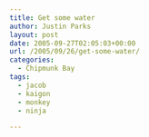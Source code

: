 ```yaml
---
title: Get some water
author: Justin Parks
layout: post
date: 2005-09-27T02:05:03+00:00
url: /2005/09/26/get-some-water/
categories:
  - Chipmunk Bay
tags:
  - jacob
  - kaigon
  - monkey
  - ninja

---
```

